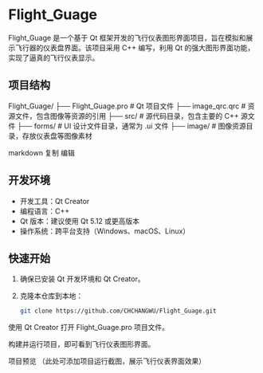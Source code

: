 # Flight_Guage

Flight_Guage 是一个基于 Qt 框架开发的飞行仪表图形界面项目，旨在模拟和展示飞行器的仪表盘界面。该项目采用 C++ 编写，利用 Qt 的强大图形界面功能，实现了逼真的飞行仪表显示。

## 项目结构

Flight_Guage/
├── Flight_Guage.pro # Qt 项目文件
├── image_qrc.qrc # 资源文件，包含图像等资源的引用
├── src/ # 源代码目录，包含主要的 C++ 源文件
├── forms/ # UI 设计文件目录，通常为 .ui 文件
├── image/ # 图像资源目录，存放仪表盘等图像素材

markdown
复制
编辑

## 开发环境

- 开发工具：Qt Creator
- 编程语言：C++
- Qt 版本：建议使用 Qt 5.12 或更高版本
- 操作系统：跨平台支持（Windows、macOS、Linux）

## 快速开始

1. 确保已安装 Qt 开发环境和 Qt Creator。
2. 克隆本仓库到本地：

   ```bash
   git clone https://github.com/CHCHANGWU/Flight_Guage.git
使用 Qt Creator 打开 Flight_Guage.pro 项目文件。

构建并运行项目，即可看到飞行仪表图形界面。

项目预览
（此处可添加项目运行截图，展示飞行仪表界面效果）
